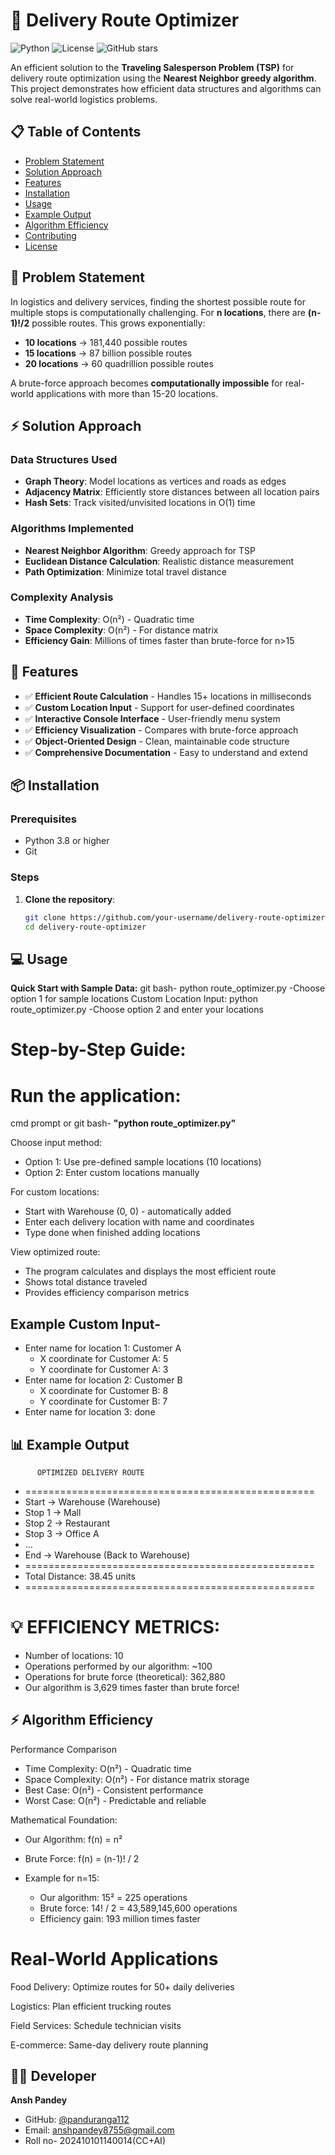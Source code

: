 # 🚚 Delivery Route Optimizer

![Python](https://img.shields.io/badge/Python-3.8%2B-blue)
![License](https://img.shields.io/badge/License-MIT-green)
![GitHub stars](https://img.shields.io/github/stars/your-username/delivery-route-optimizer?style=social)

An efficient solution to the **Traveling Salesperson Problem (TSP)** for delivery route optimization using the **Nearest Neighbor greedy algorithm**. This project demonstrates how efficient data structures and algorithms can solve real-world logistics problems.

## 📋 Table of Contents
- [Problem Statement](#problem-statement)
- [Solution Approach](#solution-approach)
- [Features](#features)
- [Installation](#installation)
- [Usage](#usage)
- [Example Output](#example-output)
- [Algorithm Efficiency](#algorithm-efficiency)
- [Contributing](#contributing)
- [License](#license)

## 🎯 Problem Statement

In logistics and delivery services, finding the shortest possible route for multiple stops is computationally challenging. For **n locations**, there are **(n-1)!/2** possible routes. This grows exponentially:

- **10 locations** → 181,440 possible routes
- **15 locations** → 87 billion possible routes  
- **20 locations** → 60 quadrillion possible routes

A brute-force approach becomes **computationally impossible** for real-world applications with more than 15-20 locations.

## ⚡ Solution Approach

### Data Structures Used
- **Graph Theory**: Model locations as vertices and roads as edges
- **Adjacency Matrix**: Efficiently store distances between all location pairs
- **Hash Sets**: Track visited/unvisited locations in O(1) time

### Algorithms Implemented
- **Nearest Neighbor Algorithm**: Greedy approach for TSP
- **Euclidean Distance Calculation**: Realistic distance measurement
- **Path Optimization**: Minimize total travel distance

### Complexity Analysis
- **Time Complexity**: O(n²) - Quadratic time
- **Space Complexity**: O(n²) - For distance matrix
- **Efficiency Gain**: Millions of times faster than brute-force for n>15

## 🚀 Features

- ✅ **Efficient Route Calculation** - Handles 15+ locations in milliseconds
- ✅ **Custom Location Input** - Support for user-defined coordinates
- ✅ **Interactive Console Interface** - User-friendly menu system
- ✅ **Efficiency Visualization** - Compares with brute-force approach
- ✅ **Object-Oriented Design** - Clean, maintainable code structure
- ✅ **Comprehensive Documentation** - Easy to understand and extend

## 📦 Installation

### Prerequisites
- Python 3.8 or higher
- Git

### Steps
1. **Clone the repository**:
   ```bash
   git clone https://github.com/your-username/delivery-route-optimizer.git
   cd delivery-route-optimizer

## 💻 Usage
**Quick Start with Sample Data:**
git bash-
python route_optimizer.py
-Choose option 1 for sample locations
Custom Location Input:
python route_optimizer.py
-Choose option 2 and enter your locations


# Step-by-Step Guide:
# Run the application:
cmd prompt or git bash-
**"python route_optimizer.py"**

Choose input method:
- Option 1: Use pre-defined sample locations (10 locations)
- Option 2: Enter custom locations manually

For custom locations:
- Start with Warehouse (0, 0) - automatically added
- Enter each delivery location with name and coordinates
- Type done when finished adding locations

View optimized route:
- The program calculates and displays the most efficient route
- Shows total distance traveled
- Provides efficiency comparison metrics

## Example Custom Input-
 - Enter name for location 1: Customer A
   - X coordinate for Customer A: 5
   - Y coordinate for Customer A: 3
- Enter name for location 2: Customer B
  - X coordinate for Customer B: 8
  - Y coordinate for Customer B: 7
- Enter name for location 3: done

## 📊 Example Output 
          OPTIMIZED DELIVERY ROUTE
- ==================================================
- Start -> Warehouse (Warehouse)
- Stop  1 -> Mall
- Stop  2 -> Restaurant
- Stop  3 -> Office A
- ...
- End   -> Warehouse (Back to Warehouse)
- ==================================================
- Total Distance: 38.45 units
- ==================================================

# 💡 EFFICIENCY METRICS:
  - Number of locations: 10
  - Operations performed by our algorithm: ~100
  - Operations for brute force (theoretical): 362,880
  - Our algorithm is 3,629 times faster than brute force!

## ⚡ Algorithm Efficiency
Performance Comparison
- Time Complexity: O(n²) - Quadratic time
- Space Complexity: O(n²) - For distance matrix storage
- Best Case: O(n²) - Consistent performance
- Worst Case: O(n²) - Predictable and reliable

Mathematical Foundation:
- Our Algorithm: f(n) = n²
- Brute Force: f(n) = (n-1)! / 2

- Example for n=15:
  - Our algorithm: 15² = 225 operations
  - Brute force: 14! / 2 = 43,589,145,600 operations
  - Efficiency gain: 193 million times faster

# Real-World Applications
Food Delivery: Optimize routes for 50+ daily deliveries

Logistics: Plan efficient trucking routes

Field Services: Schedule technician visits

E-commerce: Same-day delivery route planning

## 👨‍💻 Developer
**Ansh Pandey**  
- GitHub: [@panduranga112](https://github.com/panduranga112)
- Email: anshpandey8755@gmail.com
- Roll no- 202410101140014(CC+AI)
